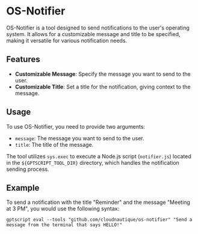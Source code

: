 # OS-Notifier

OS-Notifier is a tool designed to send notifications to the user's operating system. It allows for a customizable message and title to be specified, making it versatile for various notification needs.

## Features

- **Customizable Message**: Specify the message you want to send to the user.
- **Customizable Title**: Set a title for the notification, giving context to the message.

## Usage

To use OS-Notifier, you need to provide two arguments:

- `message`: The message you want to send to the user.
- `title`: The title of the message.

The tool utilizes `sys.exec` to execute a Node.js script (`notifier.js`) located in the `${GPTSCRIPT_TOOL_DIR}` directory, which handles the notification sending process.

## Example

To send a notification with the title "Reminder" and the message "Meeting at 3 PM", you would use the following syntax:

```
gptscript eval --tools "github.com/cloudnautique/os-notifier" "Send a message from the terminal that says HELLO!"
```
